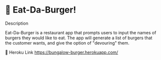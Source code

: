 # :hamburger: Eat-Da-Burger!

Description

Eat-Da-Burger is a restaurant app that prompts users to input the names of burgers they would like to eat.
The app will generate a list of burgers that the customer wants, and give the option of "devouring" them.

:link: Heroku Link
https://bungalow-burger.herokuapp.com/


